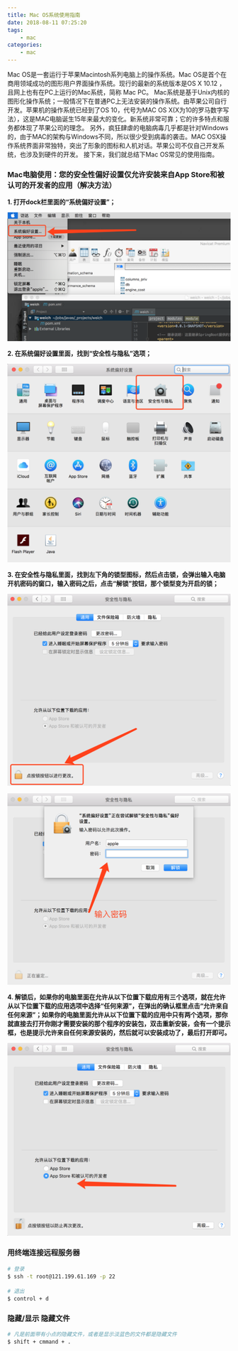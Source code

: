 ```yaml
---
title: Mac OS系统使用指南
date: 2018-08-11 07:25:20
tags:
    - mac
categories:
    - mac
---
```


Mac OS是一套运行于苹果Macintosh系列电脑上的操作系统。Mac OS是首个在商用领域成功的图形用户界面操作系统。现行的最新的系统版本是OS X 10.12 ，且网上也有在PC上运行的Mac系统，简称 Mac PC。
Mac系统是基于Unix内核的图形化操作系统；一般情况下在普通PC上无法安装的操作系统。由苹果公司自行开发。苹果机的操作系统已经到了OS 10，代号为MAC OS X(X为10的罗马数字写法），这是MAC电脑诞生15年来最大的变化。新系统非常可靠；它的许多特点和服务都体现了苹果公司的理念。
另外，疯狂肆虐的电脑病毒几乎都是针对Windows的，由于MAC的架构与Windows不同，所以很少受到病毒的袭击。MAC OSX操作系统界面非常独特，突出了形象的图标和人机对话。苹果公司不仅自己开发系统，也涉及到硬件的开发。
接下来，我们就总结下Mac OS常见的使用指南。

### Mac电脑使用：您的安全性偏好设置仅允许安装来自App Store和被认可的开发者的应用（解决方法）

**1. 打开dock栏里面的“系统偏好设置”；**

![img1.png](macos-tutorial/img1.png)

**2. 在系统偏好设置里面，找到“安全性与隐私”选项；**

![img2.png](macos-tutorial/img2.png)

**3. 在安全性与隐私里面，找到左下角的锁型图标，然后点击锁，会弹出输入电脑开机密码的窗口，输入密码之后，点击“解锁”按钮，那个锁型变为开启的锁；**

![img3.png](macos-tutorial/img3.png)

![img4.png](macos-tutorial/img4.png)

**4. 解锁后，如果你的电脑里面在允许从以下位置下载应用有三个选项，就在允许从以下位置下载的应用选项中选择“任何来源”，在弹出的确认框里点击“允许来自任何来源”；如果你的电脑里面允许从以下位置下载的应用中只有两个选项，那你就直接去打开你刚才需要安装的那个程序的安装包，双击重新安装，会有一个提示框，也是提示允许来自任何来源安装的，然后就可以安装成功了，最后打开即可。**

![img5.png](macos-tutorial/img5.png)

### 用终端连接远程服务器
``` bash
# 登录
$ ssh -t root@121.199.61.169 -p 22

# 退出
$ control + d
```
### 隐藏/显示 隐藏文件

``` bash
# 凡是前面带有小点的隐藏文件，或者是显示淡蓝色的文件都是隐藏文件
$ shift + cmmand + .
```




